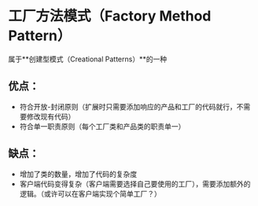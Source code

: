 # 工厂方法模式（Factory Method Pattern）

属于**创建型模式（Creational Patterns）**的一种

## 优点：

- 符合开放-封闭原则（扩展时只需要添加响应的产品和工厂的代码就行，不需要修改现有代码）
- 符合单一职责原则（每个工厂类和产品类的职责单一）

## 缺点：

- 增加了类的数量，增加了代码的复杂度
- 客户端代码变得复杂（客户端需要选择自己要使用的工厂），需要添加额外的逻辑。（或许可以在客户端实现个简单工厂？）
